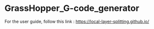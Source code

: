 # GrassHopper_G-code_generator

For the user guide, follow this link : https://local-layer-splitting.github.io/
